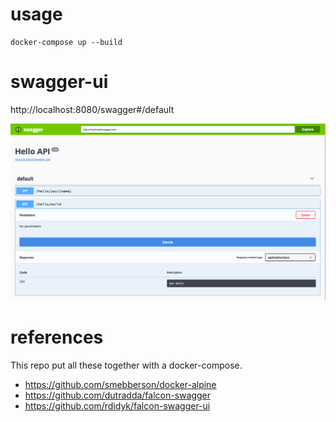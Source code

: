 # usage
```
docker-compose up --build
```
# swagger-ui
http://localhost:8080/swagger#/default

![](./images/screenshot.png)

# references

This repo put all these together with a docker-compose.

* https://github.com/smebberson/docker-alpine
* https://github.com/dutradda/falcon-swagger
* https://github.com/rdidyk/falcon-swagger-ui


